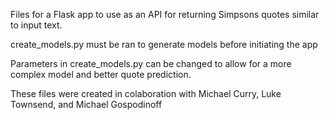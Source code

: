 Files for a Flask app to use as an API for returning Simpsons quotes similar to
input text.

create_models.py must be ran to generate models before initiating the app

Parameters in create_models.py can be changed to allow for a more complex model
and better quote prediction.

These files were created in colaboration with Michael Curry, Luke Townsend, and Michael Gospodinoff
